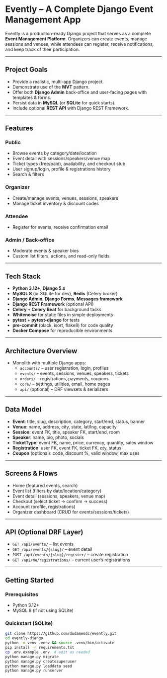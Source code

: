 # Evently – A Complete Django Event Management App

Evently is a production-ready Django project that serves as a complete **Event Management Platform**. Organizers can create events, manage sessions and venues, while attendees can register, receive notifications, and keep track of their participation.

---

##  Project Goals
- Provide a realistic, multi-app Django project.
- Demonstrate use of the **MVT** pattern.
- Offer both **Django Admin** back-office and user-facing pages with templates & forms.
- Persist data in **MySQL** (or **SQLite** for quick starts).
- Include optional **REST API** with Django REST Framework.

---

##  Features
### Public
- Browse events by category/date/location  
- Event detail with sessions/speakers/venue map  
- Ticket types (free/paid), availability, and checkout stub  
- User signup/login, profile & registrations history  
- Search & filters  

### Organizer
- Create/manage events, venues, sessions, speakers  
- Manage ticket inventory & discount codes  
 

### Attendee
- Register for events, receive confirmation email  

### Admin / Back-office
- Moderate events & speaker bios  
- Custom list filters, actions, and read-only fields  
---

##  Tech Stack
- **Python 3.12+**, **Django 5.x**  
- **MySQL 8** (or SQLite for dev), **Redis** (Celery broker)  
- **Django Admin**, **Django Forms**, **Messages framework**  
- **Django REST Framework** (optional API)  
- **Celery + Celery Beat** for background tasks  
- **Whitenoise** for static files in simple deployments  
- **pytest** + **pytest-django** for tests  
- **pre-commit** (black, isort, flake8) for code quality  
- **Docker Compose** for reproducible environments  

---

## Architecture Overview
- Monolith with multiple Django apps:
  - `accounts/` – user registration, login, profiles  
  - `events/` – events, sessions, venues, speakers, tickets  
  - `orders/` – registrations, payments, coupons  
  - `core/` – settings, utilities, email, home pages  
  - `api/` (optional) – DRF viewsets & serializers  

---

## Data Model
- **Event**: title, slug, description, category, start/end, status, banner  
- **Venue**: name, address, city, state, lat/lng, capacity  
- **Session**: event FK, title, speaker FK, start/end, room  
- **Speaker**: name, bio, photo, socials  
- **TicketType**: event FK, name, price, currency, quantity, sales window  
- **Registration**: user FK, event FK, ticket FK, qty, status  
- **Coupon** (optional): code, discount %, valid window, max uses  

---

##  Screens & Flows
- Home (featured events, search)  
- Event list (filters by date/location/category)  
- Event detail (sessions, speakers, venue map)  
- Checkout (select ticket → confirm → success)  
- Account (profile, registrations)  
- Organizer dashboard (CRUD for events/sessions/tickets)  

---

## API (Optional DRF Layer)
- `GET /api/events/` – list events  
- `GET /api/events/{slug}/` – event detail  
- `POST /api/events/{slug}/register/` – create registration  
- `GET /api/me/registrations/` – current user’s registrations  

---

##  Getting Started
### Prerequisites
- Python 3.12+  
- MySQL 8 (if not using SQLite)  

### Quickstart (SQLite)
```bash
git clone https://github.com/dudamesdc/evently.git
cd evently-django
python -m venv .venv && source .venv/bin/activate
pip install -r requirements.txt
cp .env.example .env  # edit as needed
python manage.py migrate
python manage.py createsuperuser
python manage.py loaddata seed
python manage.py runserver
